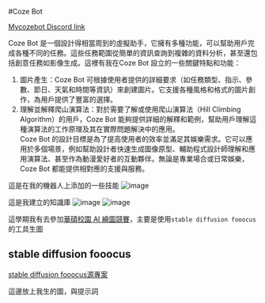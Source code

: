 #Coze Bot

[Mycozebot Discord link](https://discord.com/api/oauth2/authorize?client_id=1211858270327672882&permissions=8797166831616&scope=bot)

Coze Bot 是一個設計得相當周到的虛擬助手，它擁有多種功能，可以幫助用戶完成各種不同的任務。這些任務範圍從簡單的資訊查詢到複雜的資料分析，甚至還包括創意任務如影像生成。這裡有我在Coze Bot 設立的一些關鍵特點和功能：  
1.  圖片產生：Coze Bot 可根據使用者提供的詳細要求（如任務類型、指示、參數、節日、天氣和時間等資訊）來創建圖片。它支援各種風格和格式的圖片創作，為用戶提供了豐富的選擇。
2.  理解並解釋爬山演算法：對於需要了解或使用爬山演算法（Hill Climbing Algorithm）的用戶，Coze Bot 能夠提供詳細的解釋和範例，幫助用戶理解這種演算法的工作原理及其在實際問題解決中的應用。  
Coze Bot 的設計目標是為了提高使用者的效率並滿足其娛樂需求。它可以應用於多個場景，例如幫助設計者快速生成圖像原型、輔助程式設計師理解和應用演算法、甚至作為動漫愛好者的互動夥伴。無論是專業場合或日常娛樂，Coze Bot 都能提供相對應的支援與服務。

這是在我的機器人上添加的一些技能
![image](https://github.com/Bojun6667/ai/assets/99935026/38b34a46-12d9-475d-ad15-dc7c6fa38bf5)

這是我建立的知識庫
![image](https://github.com/Bojun6667/ai/assets/99935026/697c04e5-bf28-4524-ba50-fc8cf04a4eb3)
![image](https://github.com/Bojun6667/ai/assets/99935026/3e27117f-a15c-4010-805e-5bd6650c17e2)

這學期我有去參加[華碩校園 AI 繪圖競賽](https://press.asus.com/tw/news/press-releases/asus-campus-ai-drawing-competition-2024/)，主要是使用`stable diffusion fooocus`的工具生圖

##  stable diffusion fooocus
[stable diffusion fooocus源專案](https://github.com/lllyasviel/Fooocus)

這邊放上我生的圖，與提示詞
